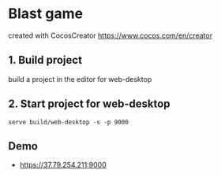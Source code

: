 # Blast game

created with CocosCreator https://www.cocos.com/en/creator

## 1. Build project

build a project in the editor for web-desktop

## 2. Start project for web-desktop

```
serve build/web-desktop -s -p 9000
```

## Demo

-   https://37.79.254.211:9000
